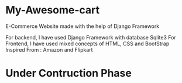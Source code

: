 # My-Awesome-cart
E-Commerce Website made with the help of Django Framework

For backend, I have used Django Framework with database Sqlite3
For Frontend, I have used mixed concepts of HTML, CSS and BootStrap
Inspired From : Amazon and Flipkart

# Under Contruction Phase
